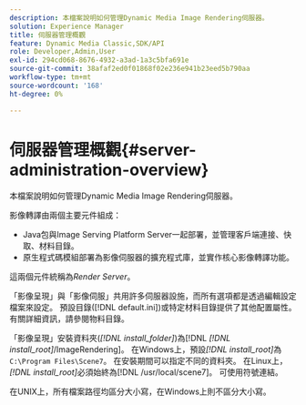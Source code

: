 ```yaml
---
description: 本檔案說明如何管理Dynamic Media Image Rendering伺服器。
solution: Experience Manager
title: 伺服器管理概觀
feature: Dynamic Media Classic,SDK/API
role: Developer,Admin,User
exl-id: 294cd068-8676-4932-a3ad-1a3c5bfa691e
source-git-commit: 38afaf2ed0f01868f02e236e941b23eed5b790aa
workflow-type: tm+mt
source-wordcount: '168'
ht-degree: 0%

---
```


# 伺服器管理概觀{#server-administration-overview}

本檔案說明如何管理Dynamic Media Image Rendering伺服器。

影像轉譯由兩個主要元件組成：

* Java包與Image Serving Platform Server一起部署，並管理客戶端連接、快取、材料目錄。
* 原生程式碼模組部署為影像伺服器的擴充程式庫，並實作核心影像轉譯功能。

這兩個元件統稱為&#x200B;*Render Server*。

「影像呈現」與「影像伺服」共用許多伺服器設施，而所有選項都是透過編輯設定檔案來設定。 預設目錄([!DNL default.ini])或特定材料目錄提供了其他配置屬性。 有關詳細資訊，請參閱物料目錄。

「影像呈現」安裝資料夾(*[!DNL install_folder]*)為[!DNL *[!DNL install_root]*/ImageRendering]。 在Windows上，預設&#x200B;*[!DNL install_root]*&#x200B;為`C:\Program Files\Scene7`。 在安裝期間可以指定不同的資料夾。 在Linux上，*[!DNL install_root]*&#x200B;必須始終為[!DNL /usr/local/scene7]。 可使用符號連結。

在UNIX上，所有檔案路徑均區分大小寫，在Windows上則不區分大小寫。
